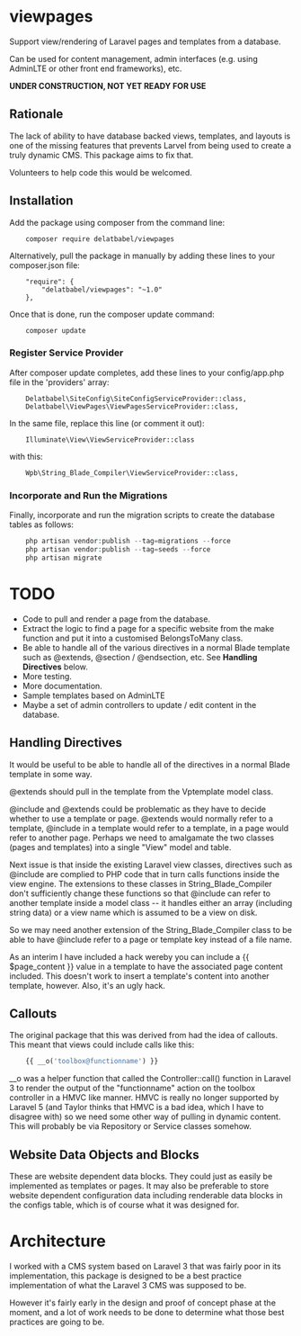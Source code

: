# viewpages

Support view/rendering of Laravel pages and templates from a database.

Can be used for content management, admin interfaces (e.g. using AdminLTE or other
front end frameworks), etc.

**UNDER CONSTRUCTION, NOT YET READY FOR USE**

## Rationale

The lack of ability to have database backed views, templates, and layouts is one of the
missing features that prevents Larvel from being used to create a truly dynamic CMS.  This
package aims to fix that.

Volunteers to help code this would be welcomed.

## Installation

Add the package using composer from the command line:

```
    composer require delatbabel/viewpages
```

Alternatively, pull the package in manually by adding these lines to your composer.json file:

```
    "require": {
        "delatbabel/viewpages": "~1.0"
    },
```

Once that is done, run the composer update command:

```
    composer update
```

### Register Service Provider

After composer update completes, add these lines to your config/app.php file in the 'providers' array:

```
    Delatbabel\SiteConfig\SiteConfigServiceProvider::class,
    Delatbabel\ViewPages\ViewPagesServiceProvider::class,
```

In the same file, replace this line (or comment it out):

```
    Illuminate\View\ViewServiceProvider::class
```

with this:

```
    Wpb\String_Blade_Compiler\ViewServiceProvider::class,
```

### Incorporate and Run the Migrations

Finally, incorporate and run the migration scripts to create the database tables as follows:

```php
    php artisan vendor:publish --tag=migrations --force
    php artisan vendor:publish --tag=seeds --force
    php artisan migrate
```

# TODO

* Code to pull and render a page from the database.
* Extract the logic to find a page for a specific website from the make function and put
  it into a customised BelongsToMany class.
* Be able to handle all of the various directives in a normal Blade template
  such as @extends, @section / @endsection, etc.  See **Handling Directives** below.
* More testing.
* More documentation.
* Sample templates based on AdminLTE
* Maybe a set of admin controllers to update / edit content in the database.

## Handling Directives

It would be useful to be able to handle all of the directives in a normal Blade
template in some way.

@extends should pull in the template from the Vptemplate model class.

@include and @extends could be problematic as they have to decide whether to use a template
or page.  @extends would normally refer to a template, @include in a template would refer
to a template, in a page would refer to another page.  Perhaps we need to amalgamate the two
classes (pages and templates) into a single "View" model and table.

Next issue is that inside the existing Laravel view classes, directives such as @include are
complied to PHP code that in turn calls functions inside the view engine.  The extensions to
these classes in String_Blade_Compiler don't sufficiently change these functions so that
@include can refer to another template inside a model class -- it handles either an array
(including string data) or a view name which is assumed to be a view on disk.

So we may need another extension of the String_Blade_Compiler class to be able to have
@include refer to a page or template key instead of a file name.

As an interim I have included a hack wereby you can include a {{ $page_content }} value
in a template to have the associated page content included.  This doesn't work to insert
a template's content into another template, however.  Also, it's an ugly hack.

## Callouts

The original package that this was derived from had the idea of callouts.  This meant that
views could include calls like this:

```php
    {{ __o('toolbox@functionname') }}
```

__o was a helper function that called the Controller::call() function in Laravel 3 to render
the output of the "functionname" action on the toolbox controller in a HMVC like manner.  HMVC
is really no longer supported by Laravel 5 (and Taylor thinks that HMVC is a bad idea, which
I have to disagree with) so we need some other way of pulling in dynamic content.  This will
probably be via Repository or Service classes somehow.

## Website Data Objects and Blocks

These are website dependent data blocks.  They could just as easily be implemented as templates
or pages.  It may also be preferable to store website dependent configuration data including
renderable data blocks in the configs table, which is of course what it was designed for.

# Architecture

I worked with a CMS system based on Laravel 3 that was fairly poor in its implementation,
this package is designed to be a best practice implementation of what the Laravel 3 CMS
was supposed to be.

However it's fairly early in the design and proof of concept phase at the moment, and a lot
of work needs to be done to determine what those best practices are going to be.
